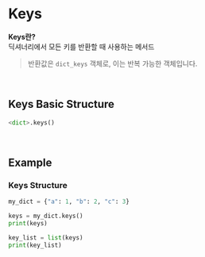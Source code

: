 # Keys
**Keys란?** <br>
딕셔너리에서 모든 키를 반환할 때 사용하는 메서드
> 반환값은 `dict_keys` 객체로, 이는 반복 가능한 객체입니다.

<br>

## Keys Basic Structure
```python
<dict>.keys()
```

<br>

## Example
### Keys Structure
```python
my_dict = {"a": 1, "b": 2, "c": 3}

keys = my_dict.keys()
print(keys)

key_list = list(keys)
print(key_list)
```